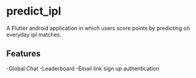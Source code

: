 # predict_ipl

A Flutter android application in which users score points by predicting on everyday ipl matches.

## Features

-Global Chat
-Leaderboard
-Email link sign up authentication
